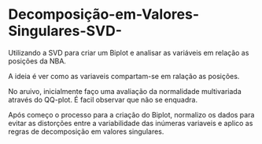 # Decomposição-em-Valores-Singulares-SVD-
Utilizando a SVD para criar um Biplot e analisar as variáveis em relação as posições da NBA.

A ideia é ver como as variaveis compartam-se em ralação as posições.

No aruivo, inicialmente faço uma avaliação da normalidade multivariada através do QQ-plot. É facil observar que não se enquadra.

Após começo o processo para a criação do Biplot, normalizo os dados para evitar as distorções entre a variabilidade das inúmeras variaveis e aplico as regras de decomposição em valores singulares.

